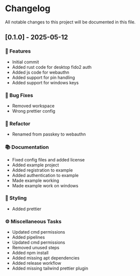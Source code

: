 # Changelog

All notable changes to this project will be documented in this file.

## [0.1.0] - 2025-05-12

### 🚀 Features

- Initial commit
- Added rust code for desktop fido2 auth
- Added js code for webauthn
- Added support for pin handling
- Added support for windows keys

### 🐛 Bug Fixes

- Removed workspace
- Wrong prettier config

### 🚜 Refactor

- Renamed from passkey to webauthn

### 📚 Documentation

- Fixed config files and added license
- Added example project
- Added registration to example
- Added authentication to example
- Made example working
- Made example work on windows

### 🎨 Styling

- Added prettier

### ⚙️ Miscellaneous Tasks

- Updated cmd permissions
- Added pipelines
- Updated cmd permissions
- Removed unused steps
- Added npm install
- Added missing apt dependencies
- Added release workflow
- Added missing tailwind prettier plugin


